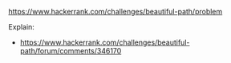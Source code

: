 https://www.hackerrank.com/challenges/beautiful-path/problem

Explain:

- https://www.hackerrank.com/challenges/beautiful-path/forum/comments/346170

